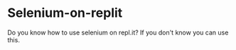 # Selenium-on-replit
Do you know how to use selenium on repl.it?
If you don't know you can use this.
